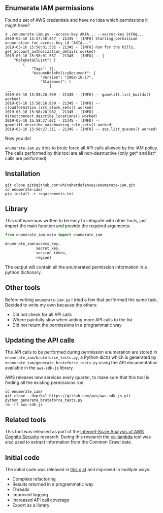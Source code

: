 ## Enumerate IAM permissions

Found a set of AWS credentials and have no idea which permissions it might have?

```console
$ ./enumerate-iam.py --access-key AKIA... --secret-key StF0q...
2019-05-10 15:57:58,447 - 21345 - [INFO] Starting permission enumeration for access-key-id "AKIA..."
2019-05-10 15:58:01,532 - 21345 - [INFO] Run for the hills, get_account_authorization_details worked!
2019-05-10 15:58:01,537 - 21345 - [INFO] -- {
    "RoleDetailList": [
        {
            "Tags": [], 
            "AssumeRolePolicyDocument": {
                "Version": "2008-10-17", 
                "Statement": [
                    {
...
2019-05-10 15:58:26,709 - 21345 - [INFO] -- gamelift.list_builds() worked!
2019-05-10 15:58:26,850 - 21345 - [INFO] -- cloudformation.list_stack_sets() worked!
2019-05-10 15:58:26,982 - 21345 - [INFO] -- directconnect.describe_locations() worked!
2019-05-10 15:58:27,021 - 21345 - [INFO] -- gamelift.describe_matchmaking_rule_sets() worked!
2019-05-10 15:58:27,311 - 21345 - [INFO] -- sqs.list_queues() worked!
```

Now you do!

`enumerate-iam.py` tries to brute force all API calls allowed by the IAM policy.
The calls performed by this tool are all non-destructive (only get* and list*
calls are performed).

## Installation

```
git clone git@github.com:whitehatdefenses/enumerate-iam.git
cd enumerate-iam/
pip install -r requirements.txt
```

## Library

This software was written to be easy to integrate with other tools, just import
the main function and provide the required arguments:

```python
from enumerate_iam.main import enumerate_iam

enumerate_iam(access_key,
              secret_key,
              session_token,
              region)
```

The output will contain all the enumerated permission information in a python
dictionary.

## Other tools

Before writing `enumerate-iam.py` I tried a few that performed the same task.
Decided to write my own because the others:

 * Did not check for all API calls
 * Where painfully slow when adding more API calls to the list
 * Did not return the permissions in a programmatic way

## Updating the API calls

The API calls to be performed during permission enumeration are stored in
`enumerate_iam/bruteforce_tests.py`, a Python dict() which is generated by
`enumerate_iam/generate_bruteforce_tests.py` using the API documentation
available in the `aws-sdk-js` library. 

AWS releases new services every quarter, to make sure that this tool is
finding all the existing permissions run:

```console
cd enumerate_iam/
git clone --depth=1 https://github.com/aws/aws-sdk-js.git
python generate_bruteforce_tests.py
rm -rf aws-sdk-js
```

## Related tools

This tool was released as part of the [Internet-Scale Analysis of AWS Cognito Security](https://www.blackhat.com/us-19/briefings/schedule/?hootPostID=4abc475398765919352042ac015752e6#internet-scale-analysis-of-aws-cognito-security-15829)
research. During this research the [cc-lambda](https://github.com/andresriancho/cc-lambda) tool
was also used to extract information from the Common Crawl data.

## Initial code

The initial code was released in [this gist](https://gist.github.com/darkarnium/1df59865f503355ef30672168063da4e)
and improved in multiple ways:

 * Complete refactoring
 * Results returned in a programmatic way
 * Threads
 * Improved logging
 * Increased API call coverage
 * Export as a library

